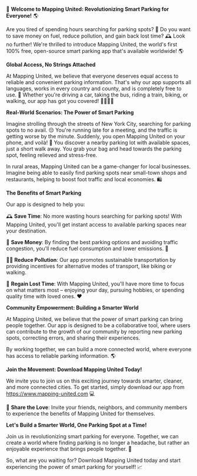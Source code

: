 🚀 **Welcome to Mapping United: Revolutionizing Smart Parking for Everyone!** 🌎

Are you tired of spending hours searching for parking spots? 💪 Do you want to save money on fuel, reduce pollution, and gain back lost time? 🕰️ Look no further! We're thrilled to introduce Mapping United, the world's first 100% free, open-source smart parking app that's available worldwide! 🌎

**Global Access, No Strings Attached**

At Mapping United, we believe that everyone deserves equal access to reliable and convenient parking information. That's why our app supports all languages, works in every country and county, and is completely free to use. 💸 Whether you're driving a car, taking the bus, riding a train, biking, or walking, our app has got you covered! 🚌🚂🚴‍♀️

**Real-World Scenarios: The Power of Smart Parking**

Imagine strolling through the streets of New York City, searching for parking spots to no avail. 😔 You're running late for a meeting, and the traffic is getting worse by the minute. Suddenly, you open Mapping United on your phone, and voilà! 🎉 You discover a nearby parking lot with available spaces, just a short walk away. You grab your bag and head towards the parking spot, feeling relieved and stress-free.

In rural areas, Mapping United can be a game-changer for local businesses. Imagine being able to easily find parking spots near small-town shops and restaurants, helping to boost foot traffic and local economies. 🛍️

**The Benefits of Smart Parking**

Our app is designed to help you:

🕰️ **Save Time**: No more wasting hours searching for parking spots! With Mapping United, you'll get instant access to available parking spaces near your destination.

💸 **Save Money**: By finding the best parking options and avoiding traffic congestion, you'll reduce fuel consumption and lower emissions. 🌟

🏃‍♀️ **Reduce Pollution**: Our app promotes sustainable transportation by providing incentives for alternative modes of transport, like biking or walking.

💪 **Regain Lost Time**: With Mapping United, you'll have more time to focus on what matters most – enjoying your day, pursuing hobbies, or spending quality time with loved ones. ❤️

**Community Empowerment: Building a Smarter World**

At Mapping United, we believe that the power of smart parking can bring people together. Our app is designed to be a collaborative tool, where users can contribute to the growth of our community by reporting new parking spots, correcting errors, and sharing their experiences.

By working together, we can build a more connected world, where everyone has access to reliable parking information. 🌎

**Join the Movement: Download Mapping United Today!**

We invite you to join us on this exciting journey towards smarter, cleaner, and more connected cities. To get started, simply download our app from https://www.mapping-united.com 💻

📲 **Share the Love**: Invite your friends, neighbors, and community members to experience the benefits of Mapping United for themselves.

**Let's Build a Smarter World, One Parking Spot at a Time!**

Join us in revolutionizing smart parking for everyone. Together, we can create a world where finding parking is no longer a headache, but rather an enjoyable experience that brings people together. 🌟

So, what are you waiting for? Download Mapping United today and start experiencing the power of smart parking for yourself! 📈